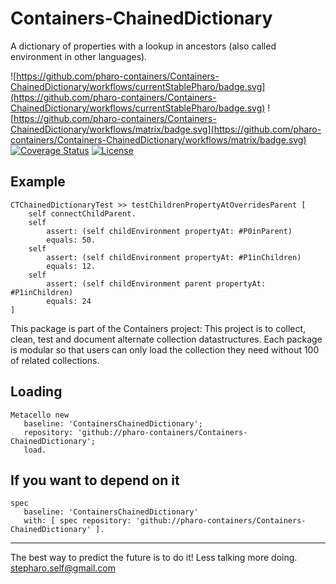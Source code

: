 # Containers-ChainedDictionary
A dictionary of properties with a lookup in ancestors (also called environment in other languages).

![https://github.com/pharo-containers/Containers-ChainedDictionary/workflows/currentStablePharo/badge.svg](https://github.com/pharo-containers/Containers-ChainedDictionary/workflows/currentStablePharo/badge.svg)
![https://github.com/pharo-containers/Containers-ChainedDictionary/workflows/matrix/badge.svg](https://github.com/pharo-containers/Containers-ChainedDictionary/workflows/matrix/badge.svg)
[![Coverage Status](https://coveralls.io/repos/github/pharo-containers/Containers-ChainedDictionary/badge.svg?branch=master)](https://coveralls.io/github//pharo-containers/Containers-PropertyEnvironment?branch=master)
[![License](https://img.shields.io/badge/license-MIT-blue.svg)](https://raw.githubusercontent.com/PolyMathOrg/DataFrame/master/LICENSE)

## Example

```
CTChainedDictionaryTest >> testChildrenPropertyAtOverridesParent [
	self connectChildParent.
	self
		assert: (self childEnvironment propertyAt: #P0inParent)
		equals: 50.
	self
		assert: (self childEnvironment propertyAt: #P1inChildren)
		equals: 12.
	self
		assert: (self childEnvironment parent propertyAt: #P1inChildren)
		equals: 24
]
```


This package is part of the Containers project: This project is to collect, clean, 
test and document alternate collection datastructures. Each package is modular so that users 
can only load the collection they need without 100 of related collections.



## Loading

```
Metacello new
   baseline: 'ContainersChainedDictionary';
   repository: 'github://pharo-containers/Containers-ChainedDictionary';
   load.
```

## If you want to depend on it

```
spec 
   baseline: 'ContainersChainedDictionary' 
   with: [ spec repository: 'github://pharo-containers/Containers-ChainedDictionary' ].
```






----
The best way to predict the future is to do it!
Less talking more doing. stepharo.self@gmail.com
